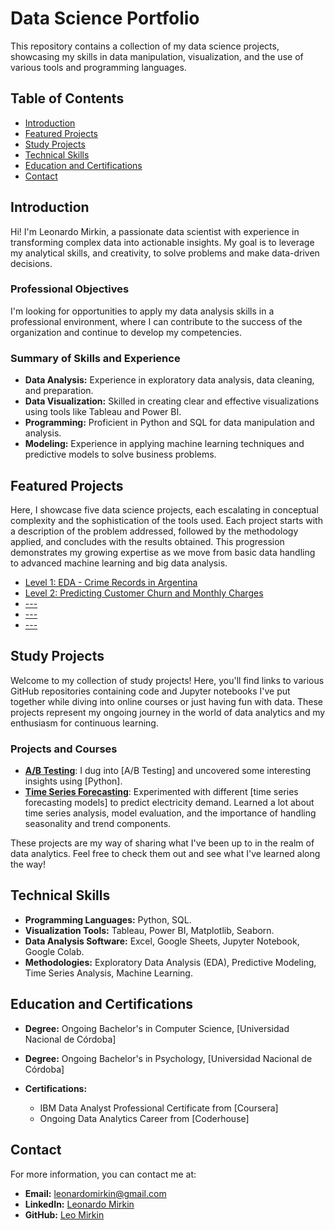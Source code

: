 # Data Science Portfolio

This repository contains a collection of my data science projects, showcasing my skills in data manipulation, visualization, and the use of various tools and programming languages.

## Table of Contents
- [Introduction](#introduction)
- [Featured Projects](#featured-projects)
- [Study Projects](#study-projects)
- [Technical Skills](#technical-skills)
- [Education and Certifications](#education-and-certifications)
- [Contact](#contact)

## Introduction
Hi! I'm Leonardo Mirkin, a passionate data scientist with experience in transforming complex data into actionable insights. My goal is to leverage my analytical skills, and creativity, to solve problems and make data-driven decisions.

### Professional Objectives
I'm looking for opportunities to apply my data analysis skills in a professional environment, where I can contribute to the success of the organization and continue to develop my competencies.

### Summary of Skills and Experience
- **Data Analysis:** Experience in exploratory data analysis, data cleaning, and preparation.
- **Data Visualization:** Skilled in creating clear and effective visualizations using tools like Tableau and Power BI.
- **Programming:** Proficient in Python and SQL for data manipulation and analysis.
- **Modeling:** Experience in applying machine learning techniques and predictive models to solve business problems.

## Featured Projects
Here, I showcase five data science projects, each escalating in conceptual complexity and the sophistication of the tools used. Each project starts with a description of the problem addressed, followed by the methodology applied, and concludes with the results obtained. This progression demonstrates my growing expertise as we move from basic data handling to advanced machine learning and big data analysis.

- [Level 1: EDA - Crime Records in Argentina](Featured%20Projects/EDA_Crime_Argentina.ipynb)
- [Level 2: Predicting Customer Churn and Monthly Charges](Featured%20Projects/Telco_Customer_Churn.ipynb)
- [---](Projects/--/README.md)
- [---](Projects/--/README.md)
- [---](Projects/--/README.md)

## Study Projects

Welcome to my collection of study projects! Here, you'll find links to various GitHub repositories containing code and Jupyter notebooks I've put together while diving into online courses or just having fun with data. These projects represent my ongoing journey in the world of data analytics and my enthusiasm for continuous learning.

### Projects and Courses

- **[A/B Testing](Study%20Projects/A_B_Testing.ipynb)**: I dug into [A/B Testing] and uncovered some interesting insights using [Python].
- **[Time Series Forecasting](Study%20Projects/Elect_Demand_Pred.ipynb)**: Experimented with different [time series forecasting models] to predict electricity demand. Learned a lot about time series analysis, model evaluation, and the importance of handling seasonality and trend components.
  
These projects are my way of sharing what I've been up to in the realm of data analytics. Feel free to check them out and see what I've learned along the way!

## Technical Skills
- **Programming Languages:** Python, SQL.
- **Visualization Tools:** Tableau, Power BI, Matplotlib, Seaborn.
- **Data Analysis Software:** Excel, Google Sheets, Jupyter Notebook, Google Colab.
- **Methodologies:** Exploratory Data Analysis (EDA), Predictive Modeling, Time Series Analysis, Machine Learning.

## Education and Certifications
- **Degree:** Ongoing Bachelor's in Computer Science, [Universidad Nacional de Córdoba]
- **Degree:** Ongoing Bachelor's in Psychology, [Universidad Nacional de Córdoba]
- **Certifications:**
  
  - IBM Data Analyst Professional Certificate from [Coursera]
  - Ongoing Data Analytics Career from [Coderhouse]

## Contact
For more information, you can contact me at:
- **Email:** [leonardomirkin@gmail.com](mailto:leonardomirkin@gmail.com)
- **LinkedIn:** [Leonardo Mirkin](https://www.linkedin.com/in/leonardomirkin)
- **GitHub:** [Leo Mirkin](https://github.com/leomirkin)
